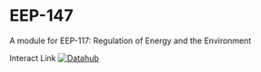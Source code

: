 # EEP-147
A module for EEP-117: Regulation of Energy and the Environment


Interact Link [![Datahub](https://img.shields.io/badge/Launch-UCB%20Datahub-blue.svg)](http://datahub.berkeley.edu/user-redirect/interact?account=ds-modules&repo=EEP-147&branch=master&path=)
